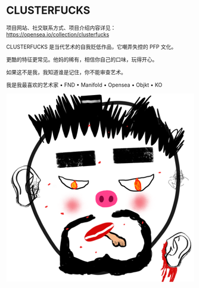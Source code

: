 # CLUSTERFUCKS

项目网站、社交联系方式、项目介绍内容详见：https://opensea.io/collection/clusterfucks

CLUSTERFUCKS 是当代艺术的自我贬低作品，它嘲弄失控的 PFP 文化。

更酷的特征更常见。他妈的稀有，相信你自己的口味，玩得开心。

如果这不是我，我知道谁是记住，你不能审查艺术。

我是我最喜欢的艺术家 • FND • Manifold • Opensea • Objkt • KO

![nft](01.png)
